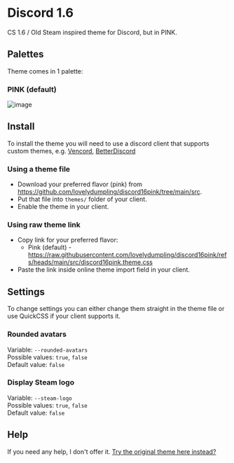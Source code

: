 # Discord 1.6
CS 1.6 / Old Steam inspired theme for Discord, but in PINK.

## Palettes
Theme comes in 1 palette:

### PINK (default)
![image](https://github.com/user-attachments/assets/18964781-fb4f-4a54-84bb-7986a3e3b733)


## Install
To install the theme you will need to use a discord client that supports custom themes, e.g. [Vencord](https://vencord.dev/), [BetterDiscord](https://betterdiscord.app/)
### Using a theme file
- Download your preferred flavor (pink) from https://github.com/lovelydumpling/discord16pink/tree/main/src.
- Put that file into `themes/` folder of your client.
- Enable the theme in your client.

### Using raw theme link
- Copy link for your preferred flavor:
  - Pink (default) - https://raw.githubusercontent.com/lovelydumpling/discord16pink/refs/heads/main/src/discord16pink.theme.css
- Paste the link inside online theme import field in your client.

## Settings
To change settings you can either change them straight in the theme file or use QuickCSS if your client supports it.

### Rounded avatars
Variable: `--rounded-avatars`  
Possible values: `true`, `false`  
Default value: `false`

### Display Steam logo
Variable: `--steam-logo`  
Possible values: `true`, `false`  
Default value: `false`

## Help
If you need any help, I don't offer it. [Try the original theme here instead?](https://github.com/dom1torii/discord16)

